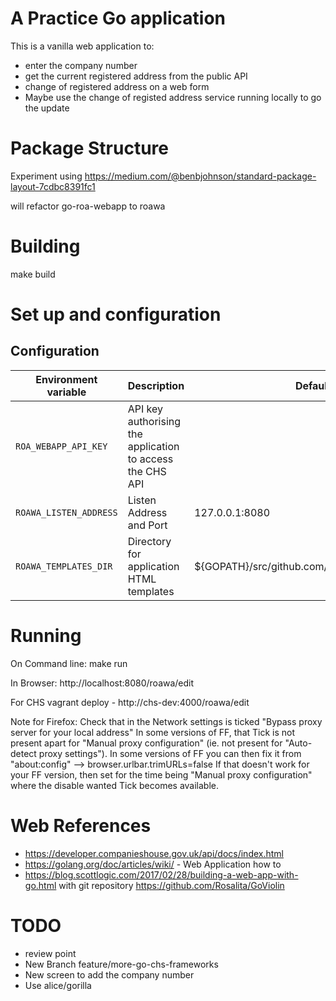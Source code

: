 # A Practice Go application
This is a vanilla web application to:
* enter the company number
* get the current registered address from the public API 
* change of registered address on a web form
* Maybe use the change of registed address service running locally to go the update

# Package Structure
Experiment using https://medium.com/@benbjohnson/standard-package-layout-7cdbc8391fc1 

will refactor go-roa-webapp to roawa

# Building
make build

# Set up and configuration

## Configuration

| Environment variable |  Description | Default Value
| -------------------- | ----------- | --------------
| `ROA_WEBAPP_API_KEY` | API key authorising the application to access the CHS API |
| `ROAWA_LISTEN_ADDRESS`| Listen Address and Port | 127.0.0.1:8080
| `ROAWA_TEMPLATES_DIR`| Directory for application HTML templates | ${GOPATH}/src/github.com/shicks/roawa/http/templates


# Running
On Command line:
make run

In Browser:
http://localhost:8080/roawa/edit

For CHS vagrant deploy - http://chs-dev:4000/roawa/edit

Note for Firefox:
Check that in the Network settings is ticked "Bypass proxy server for your local address"
In some versions of FF, that Tick is not present apart for "Manual proxy configuration" (ie.
not present for "Auto-detect proxy settings"). In some versions of FF you can then fix it from "about:config" —> browser.urlbar.trimURLs=false
If that doesn't work for your FF version, then set for the time being  "Manual proxy configuration" where the disable wanted Tick becomes available.


# Web References
* https://developer.companieshouse.gov.uk/api/docs/index.html
* https://golang.org/doc/articles/wiki/ - Web Application how to
* https://blog.scottlogic.com/2017/02/28/building-a-web-app-with-go.html with git repository https://github.com/Rosalita/GoViolin 


# TODO
* review point
* New Branch feature/more-go-chs-frameworks
* New screen to add the company number
* Use alice/gorilla